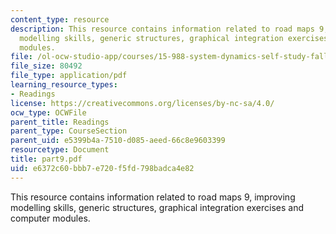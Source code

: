 ```yaml
---
content_type: resource
description: This resource contains information related to road maps 9, improving
  modelling skills, generic structures, graphical integration exercises and computer
  modules.
file: /ol-ocw-studio-app/courses/15-988-system-dynamics-self-study-fall-1998-spring-1999/e6372c60bbb7e720f5fd798badca4e82_part9.pdf
file_size: 80492
file_type: application/pdf
learning_resource_types:
- Readings
license: https://creativecommons.org/licenses/by-nc-sa/4.0/
ocw_type: OCWFile
parent_title: Readings
parent_type: CourseSection
parent_uid: e5399b4a-7510-d085-aeed-66c8e9603399
resourcetype: Document
title: part9.pdf
uid: e6372c60-bbb7-e720-f5fd-798badca4e82
---
```

This resource contains information related to road maps 9, improving modelling skills, generic structures, graphical integration exercises and computer modules.